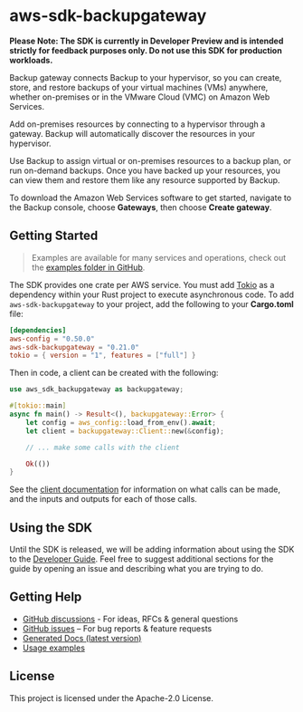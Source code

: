 # aws-sdk-backupgateway

**Please Note: The SDK is currently in Developer Preview and is intended strictly for
feedback purposes only. Do not use this SDK for production workloads.**

Backup gateway connects Backup to your hypervisor, so you can create, store, and restore backups of your virtual machines (VMs) anywhere, whether on-premises or in the VMware Cloud (VMC) on Amazon Web Services.

Add on-premises resources by connecting to a hypervisor through a gateway. Backup will automatically discover the resources in your hypervisor.

Use Backup to assign virtual or on-premises resources to a backup plan, or run on-demand backups. Once you have backed up your resources, you can view them and restore them like any resource supported by Backup.

To download the Amazon Web Services software to get started, navigate to the Backup console, choose __Gateways__, then choose __Create gateway__.

## Getting Started

> Examples are available for many services and operations, check out the
> [examples folder in GitHub](https://github.com/awslabs/aws-sdk-rust/tree/main/examples).

The SDK provides one crate per AWS service. You must add [Tokio](https://crates.io/crates/tokio)
as a dependency within your Rust project to execute asynchronous code. To add `aws-sdk-backupgateway` to
your project, add the following to your **Cargo.toml** file:

```toml
[dependencies]
aws-config = "0.50.0"
aws-sdk-backupgateway = "0.21.0"
tokio = { version = "1", features = ["full"] }
```

Then in code, a client can be created with the following:

```rust
use aws_sdk_backupgateway as backupgateway;

#[tokio::main]
async fn main() -> Result<(), backupgateway::Error> {
    let config = aws_config::load_from_env().await;
    let client = backupgateway::Client::new(&config);

    // ... make some calls with the client

    Ok(())
}
```

See the [client documentation](https://docs.rs/aws-sdk-backupgateway/latest/aws_sdk_backupgateway/client/struct.Client.html)
for information on what calls can be made, and the inputs and outputs for each of those calls.

## Using the SDK

Until the SDK is released, we will be adding information about using the SDK to the
[Developer Guide](https://docs.aws.amazon.com/sdk-for-rust/latest/dg/welcome.html). Feel free to suggest
additional sections for the guide by opening an issue and describing what you are trying to do.

## Getting Help

* [GitHub discussions](https://github.com/awslabs/aws-sdk-rust/discussions) - For ideas, RFCs & general questions
* [GitHub issues](https://github.com/awslabs/aws-sdk-rust/issues/new/choose) – For bug reports & feature requests
* [Generated Docs (latest version)](https://awslabs.github.io/aws-sdk-rust/)
* [Usage examples](https://github.com/awslabs/aws-sdk-rust/tree/main/examples)

## License

This project is licensed under the Apache-2.0 License.

